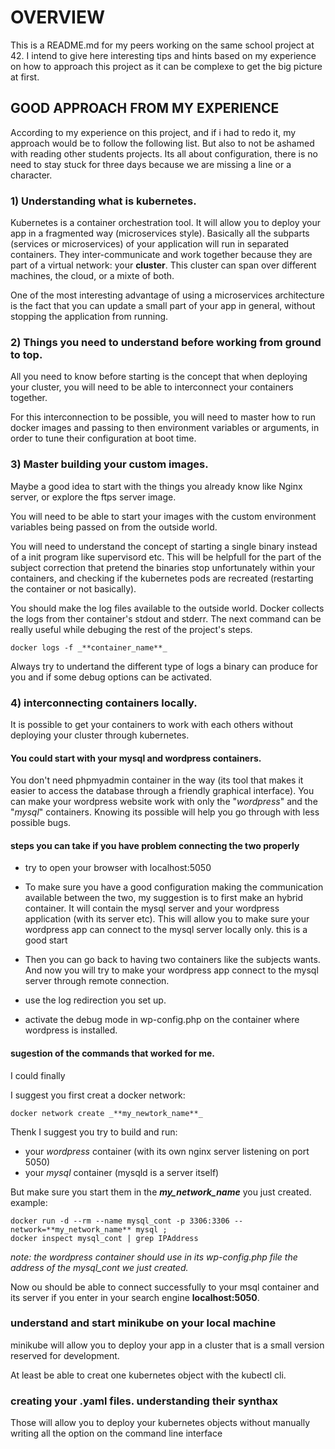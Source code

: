 # OVERVIEW

This is a README.md for my peers working on the same school project at 42.
I intend to give here interesting tips and hints based on my experience on how
to approach this project as it can be complexe to get the big picture at first.

## GOOD APPROACH FROM MY EXPERIENCE

According to my experience on this project, and if i had to redo it, my
approach would be to follow the following list. But also to not be ashamed with
reading other students projects. Its all about configuration, there is no need
to stay stuck for three days because we are missing a line or a character.

### 1) Understanding what is kubernetes.

Kubernetes is a container orchestration tool.
It will allow you to deploy your app in a fragmented way (microservices style).
Basically all the subparts (services or microservices) of your
application will run in separated containers. They inter-communicate and work
together because they are part of a virtual network: your **cluster**.
This cluster can span over different machines, the cloud, or a mixte of both.

One of the most interesting advantage of using a microservices architecture is
the fact that you can update a small part of your app in general, without
stopping the application from running.

### 2) Things you need to understand before working from ground to top.

All you need to know before starting is the concept that when deploying your
cluster, you will need to be able to interconnect your containers together.

For this interconnection to be possible, you will need to master how to run
docker images and passing to then environment variables or arguments, in order
to tune their configuration at boot time.

### 3) Master building your custom images.

Maybe a good idea to start with the things you already know like Nginx server,
or explore the ftps server image.

You will need to be able to start your images with the custom environment
variables being passed on from the outside world.

You will need to understand the concept of starting a single binary instead of
a init program like supervisord etc. This will be helpfull for the part of the
subject correction that pretend the binaries stop unfortunately within your
containers, and checking if the kubernetes pods are recreated (restarting the
container or not basically).

You should make the log files available to the outside world. Docker collects
the logs from ther container's stdout and stderr. The next command can be
really useful while debuging the rest of the project's steps.

```
docker logs -f _**container_name**_
```

Always try to undertand the different type of logs a binary can produce for you
and if some debug options can be activated.

### 4) interconnecting containers locally.

It is possible to get your containers to work with each others without 
deploying your cluster through kubernetes.

#### You could start with your mysql and wordpress containers.

You don't need phpmyadmin container in the way (its tool that makes it easier
to access the database through a friendly graphical interface). You can make
your wordpress website work with only the "_wordpress_" and the "_mysql_"
containers. Knowing its possible will help you go through with less possible
bugs.

#### steps you can take if you have problem connecting the two properly

- try to open your browser with localhost:5050

- To make sure you have a good configuration making the communication available
between the two, my suggestion is to first make an hybrid container. It will
contain the mysql server and your wordpress application (with its server etc).
This will allow you to make sure your wordpress app can connect to the mysql
server locally only. this is a good start

- Then you can go back to having two containers like the subjects wants. And
now you will try to make your wordpress app connect to the mysql server through
remote connection.

- use the log redirection you set up.

- activate the debug mode in wp-config.php on the container where wordpress is
installed.

#### sugestion of the commands that worked for me.

I could finally

I suggest you first creat a docker network:
```
docker network create _**my_newtork_name**_
```
Thenk I suggest you try to build and run:

- your _wordpress_ container (with its own nginx server listening on port 5050)
- your _mysql_ container (mysqld is a server itself)

But make sure you start them in the _**my_network_name**_ you just created.
example:
```
docker run -d --rm --name mysql_cont -p 3306:3306 --network=**my_network_name** mysql ;
docker inspect mysql_cont | grep IPAddress
``` 
_note: the wordpress container should use in its wp-config.php file the address
of the mysql\_cont we just created._

Now ou should be able to connect successfully to your msql container and its
server if you enter in your search engine **localhost:5050**.

### understand and start minikube on your local machine

minikube will allow you to deploy your app in a cluster that is a small version
reserved for development.

At least be able to creat one kubernetes object with the kubectl cli.

### creating your .yaml files. understanding their synthax

Those will allow you to deploy your kubernetes objects without manually writing
all the option on the command line interface
